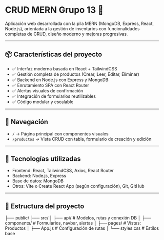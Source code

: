 # CRUD MERN Grupo 13 🚀

Aplicación web desarrollada con la pila MERN (MongoDB, Express, React, Node.js), orientada a la gestión de inventarios con funcionalidades completas de CRUD, diseño moderno y mejoras progresivas.

---

## 📦 Características del proyecto

- ✅ Interfaz moderna basada en React + TailwindCSS
- ✅ Gestión completa de productos (Crear, Leer, Editar, Eliminar)
- ✅ Backend en Node.js con Express y MongoDB
- ✅ Enrutamiento SPA con React Router
- ✅ Alertas visuales de confirmación
- ✅ Integración de formularios reutilizables
- ✅ Código modular y escalable

---

## 🧭 Navegación

- `/` → Página principal con componentes visuales
- `/productos` → Vista CRUD con tabla, formulario de creación y edición

---

## 🔧 Tecnologías utilizadas

- Frontend: React, TailwindCSS, Axios, React Router
- Backend: Node.js, Express
- Base de datos: MongoDB
- Otros: Vite o Create React App (según configuración), Git, GitHub

---

## 📁 Estructura del proyecto

├── public/
├── src/
│ ├── api/ # Modelos, rutas y conexión DB
│ ├── components/ # Formularios, navbar, alertas
│ ├── pages/ # Vistas: Productos
│ ├── App.js # Configuración de rutas
│ └── styles.css # Estilos base